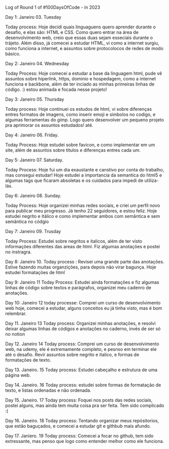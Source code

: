 Log of Round 1 of #100DaysOfCode - in 2023

Day 1: Janeiro 03. Tuesday

Today process: Hoje decidi quais linguaguens quero aprender durante o desafio, e elas são: HTML e CSS. 
Como quero entrar na área de desenvolvimento web, creio que essas duas sejam esseciais durante o trájeto. 
Além disso, já comecei a estudar HTML, vi como a internet surgiu, como funciona a internet, e assuntos sobre 
protocolocos de redes de modo básico.


Day 2: Janeiro 04. Wednesday 

Today Process: Hoje comecei a estudar a base da linguagem html, pude vê assuntos sobre hiperlink, https, dominio e hospedagem, como a internet funciona e backbone, além de ter inciado as minhas primeiras linhas de código. :) 
estou animada e focada nesse projeto!

Day 3: Janeiro 05. Thursday

Today process: Hoje continuei os estudos de html, vi sobre diferenças entres formatos de imagens, como inserir emoji e simbolos no codigo, e algumas ferramentas do gimp.
Logo quero desenvolver um pequeno projeto pra aprimorar os assuntos estudados! até.

Day 4: Janeiro 06. Friday. 

Today Process: Hoje estudei sobre favicon, e como implementar em um site, além de assuntos sobre titulos e diferenças entres cada um.

Day 5: Janeiro 07. Saturday.

Today Process: Hoje fui um dia exaustante e canstivo por conta do trabalho, mas consegui estudar! Hoje estudei a importancia da semantica do html5 e algumas tags que ficaram absoletas e os cuidados para impedi de utiliza-lás. 

Day 6: Janeiro 08. Sunday.

Today Process: Hoje organizei minhas redes sociais, e criei um perfil novo para publicar meu progresso. Já tenho 22 seguidores, e estou feliz. Hoje estudei negrito e itálico e como implementar ambos com semãntica e sem semãntica no códgio 

Day 7: Janeiro 09. Trusday

Today Process: Estudei sobre negritos e italicos, além de ter visto informações diferentes das areas de html. Fiz algumas anotações e postei no instragra.

Day 8: Janeiro 10. 
Today process : Revisei uma grande parte das anotações. Estive fazendo muitas organzições, para depois não virar bagunça. Hoje estudei formatações de html 

Day 9: Janeiro 11
Today Process: Estudei ainda formatações e fiz algumas linhas de código sobre textos e parágrafos, organizei meu cadenro de anotações. 

Day 10: Janeiro 12
today processe: Comprei um curso de desenvolvimento web hoje, comecei a estudar, alguns conceitos eu já tinha visto, mas é bom relembrar. 

Day 11. Janeiro 13
Today process: Organizei minhas anotações, e resolvi deixar algumas linhas de códigos e anotações no caderno, invés de ser só no notion

Day 12. Janeiro 14
Today process: Comprei um curso de desenvolvimento web, na udemy, ele é extremamente completo, e pesnso em terminar ele até o desafio. Revir assuntos sobre negrito e italico, e formas de formatações de texto. 

Day 13. Janeiro. 15
Today process: Estudei cabeçalho e estrutura de uma página web. 

Day 14. Janeiro. 16
Today process: estudei sobre formas de formatação de texto, e listas ordenadas e não ordenada.

Day 15. Janeiro. 17
Today process: Foquei nos posts das redes sociais, postei alguns, mas ainda tem muita coisa pra ser feita. Tem sido complicado :(

Day 16. Janeiro. 18
Today process: Tentando organizar meus repósitorios, que estão baguçados, e comecei a estudar git e githbub mais afundo. 

Day 17. Janiero. 19 
Today process: Comecei a focar no github, tem sido extressante, mas penso que logo como entender melhor como ele funciona. 




